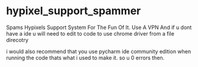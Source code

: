 # hypixel_support_spammer
Spams Hypixels Support System For The Fun Of It. Use A VPN And if u dont have a ide u will need to edit to code to use chrome driver from a file direcotry



  
i would also recommend that you use pycharm ide community edition when running the code thats what i used to make it. so u 0 errors then.
